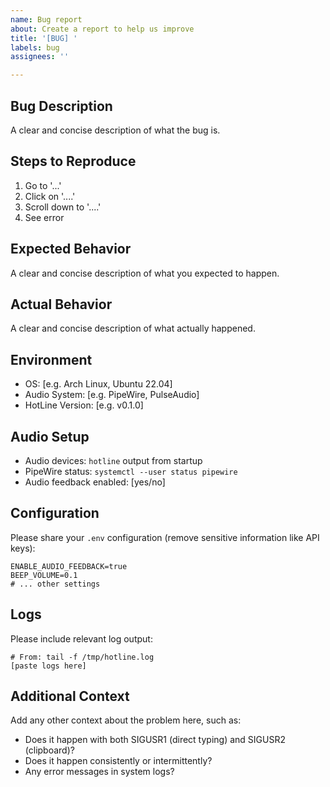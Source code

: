 ```yaml
---
name: Bug report
about: Create a report to help us improve
title: '[BUG] '
labels: bug
assignees: ''

---
```


## Bug Description
A clear and concise description of what the bug is.

## Steps to Reproduce
1. Go to '...'
2. Click on '....'
3. Scroll down to '....'
4. See error

## Expected Behavior
A clear and concise description of what you expected to happen.

## Actual Behavior
A clear and concise description of what actually happened.

## Environment
- OS: [e.g. Arch Linux, Ubuntu 22.04]
- Audio System: [e.g. PipeWire, PulseAudio]
- HotLine Version: [e.g. v0.1.0]

## Audio Setup
- Audio devices: `hotline` output from startup
- PipeWire status: `systemctl --user status pipewire`
- Audio feedback enabled: [yes/no]

## Configuration
Please share your `.env` configuration (remove sensitive information like API keys):

```
ENABLE_AUDIO_FEEDBACK=true
BEEP_VOLUME=0.1
# ... other settings
```

## Logs
Please include relevant log output:

```
# From: tail -f /tmp/hotline.log
[paste logs here]
```

## Additional Context
Add any other context about the problem here, such as:
- Does it happen with both SIGUSR1 (direct typing) and SIGUSR2 (clipboard)?
- Does it happen consistently or intermittently?
- Any error messages in system logs?